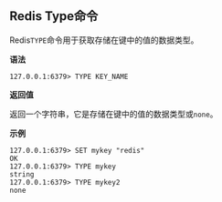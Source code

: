 ## Redis Type命令

Redis`TYPE`命令用于获取存储在键中的值的数据类型。

**语法**

```shell
127.0.0.1:6379> TYPE KEY_NAME
```

**返回值**

返回一个字符串，它是存储在键中的值的数据类型或`none`。

**示例**

```shell
127.0.0.1:6379> SET mykey "redis"
OK
127.0.0.1:6379> TYPE mykey
string
127.0.0.1:6379> TYPE mykey2
none
```
